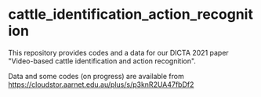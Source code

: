 # cattle_identification_action_recognition
This repository provides codes and a data for our DICTA 2021 paper "Video-based cattle identification and action recognition".

Data and some codes (on progress) are available from https://cloudstor.aarnet.edu.au/plus/s/p3knR2UA47fbDf2
